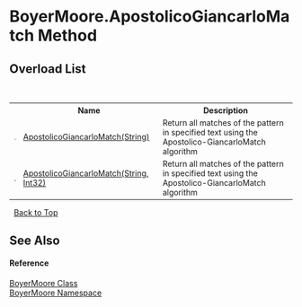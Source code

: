 # BoyerMoore.ApostolicoGiancarloMatch Method 
 


## Overload List
&nbsp;<table><tr><th></th><th>Name</th><th>Description</th></tr><tr><td>![Public method](media/pubmethod.gif "Public method")</td><td><a href="40962056-1557-7184-9f02-d06b8d3a079b">ApostolicoGiancarloMatch(String)</a></td><td>
Return all matches of the pattern in specified text using the Apostolico-GiancarloMatch algorithm</td></tr><tr><td>![Public method](media/pubmethod.gif "Public method")</td><td><a href="97d0ea10-e8f3-22ad-9099-8ea4ecb9c5b5">ApostolicoGiancarloMatch(String, Int32)</a></td><td>
Return all matches of the pattern in specified text using the Apostolico-GiancarloMatch algorithm</td></tr></table>&nbsp;
<a href="#boyermoore.apostolicogiancarlomatch-method">Back to Top</a>

## See Also


#### Reference
<a href="96315529-98e0-e49f-22ac-1994c21731a6">BoyerMoore Class</a><br /><a href="71aac8e1-3159-96a7-d7cc-16f841dec445">BoyerMoore Namespace</a><br />